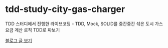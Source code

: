 # tdd-study-city-gas-charger
TDD 스터디에서 진행한 라이브코딩 - TDD, Mock, SOLID를 중간중간 섞은 도시 가스 요금 계산 로직 TDD로 짜보기

[ 블로그 글 보기 ](https://nahwasa.com/entry/TDD-Mock-SOLID-%EC%96%98%EA%B8%B0-%EB%8F%84%EC%8B%9C-%EA%B0%80%EC%8A%A4-%EC%9A%94%EA%B8%88-%EA%B3%84%EC%82%B0)
